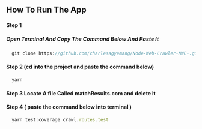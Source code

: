 ## How To Run The App


#### Step 1
##### Open Terminal And Copy The Command Below And Paste It

``` javascript
  git clone https://github.com/charlesagyemang/Node-Web-Crawler-NWC-.git
```

#### Step 2 (cd into the project and paste the command below)

``` javascript
  yarn
```

#### Step 3 Locate A file Called matchResults.com and delete it


#### Step 4 ( paste the command below into terminal )

``` javascript
  yarn test:coverage crawl.routes.test
```
